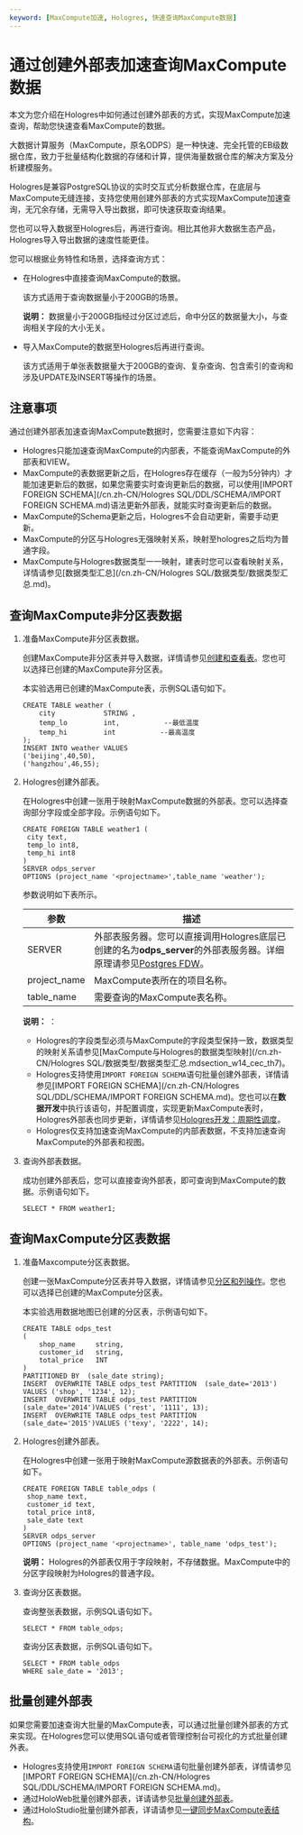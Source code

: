 ```yaml
---
keyword: [MaxCompute加速, Hologres, 快速查询MaxCompute数据]
---
```


# 通过创建外部表加速查询MaxCompute数据

本文为您介绍在Hologres中如何通过创建外部表的方式，实现MaxCompute加速查询，帮助您快速查看MaxCompute的数据。

大数据计算服务（MaxCompute，原名ODPS）是一种快速、完全托管的EB级数据仓库，致力于批量结构化数据的存储和计算，提供海量数据仓库的解决方案及分析建模服务。

Hologres是兼容PostgreSQL协议的实时交互式分析数据仓库，在底层与MaxCompute无缝连接，支持您使用创建外部表的方式实现MaxCompute加速查询，无冗余存储，无需导入导出数据，即可快速获取查询结果。

您也可以导入数据至Hologres后，再进行查询。相比其他非大数据生态产品，Hologres导入导出数据的速度性能更佳。

您可以根据业务特性和场景，选择查询方式：

-   在Hologres中直接查询MaxCompute的数据。

    该方式适用于查询数据量小于200GB的场景。

    **说明：** 数据量小于200GB指经过分区过滤后，命中分区的数据量大小，与查询相关字段的大小无关。

-   导入MaxCompute的数据至Hologres后再进行查询。

    该方式适用于单张表数据量大于200GB的查询、复杂查询、包含索引的查询和涉及UPDATE及INSERT等操作的场景。


## 注意事项

通过创建外部表加速查询MaxCompute数据时，您需要注意如下内容：

-   Hologres只能加速查询MaxCompute的内部表，不能查询MaxCompute的外部表和VIEW。
-   MaxCompute的表数据更新之后，在Hologres存在缓存（一般为5分钟内）才能加速更新后的数据，如果您需要实时查询更新后的数据，可以使用[IMPORT FOREIGN SCHEMA](/cn.zh-CN/Hologres SQL/DDL/SCHEMA/IMPORT FOREIGN SCHEMA.md)语法更新外部表，就能实时查询更新后的数据。
-   MaxCompute的Schema更新之后，Hologres不会自动更新，需要手动更新。
-   MaxCompute的分区与Hologres无强映射关系，映射至hologres之后均为普通字段。
-   MaxCompute与Hologres数据类型一一映射，建表时您可以查看映射关系，详情请参见[数据类型汇总](/cn.zh-CN/Hologres SQL/数据类型/数据类型汇总.md)。

## 查询MaxCompute非分区表数据

1.  准备MaxCompute非分区表数据。

    创建MaxCompute非分区表并导入数据，详情请参见[创建和查看表](/cn.zh-CN/快速入门/创建和查看表.md)。您也可以选择已创建的MaxCompute非分区表。

    本实验选用已创建的MaxCompute表，示例SQL语句如下。

    ```
    CREATE TABLE weather (
        city            STRING ,
        temp_lo         int,           --最低温度
        temp_hi         int           --最高温度
    );
    INSERT INTO weather VALUES 
    ('beijing',40,50),
    ('hangzhou',46,55);
    ```

2.  Hologres创建外部表。

    在Hologres中创建一张用于映射MaxCompute数据的外部表。您可以选择查询部分字段或全部字段。示例语句如下。

    ```
    CREATE FOREIGN TABLE weather1 (
     city text,
     temp_lo int8,
     temp_hi int8
    )
    SERVER odps_server
    OPTIONS (project_name '<projectname>',table_name 'weather');
    ```

    参数说明如下表所示。

    |参数|描述|
    |--|--|
    |SERVER|外部表服务器。您可以直接调用Hologres底层已创建的名为**odps\_server**的外部表服务器。详细原理请参见[Postgres FDW](https://www.postgresql.org/docs/11/postgres-fdw.html?spm=a2c4g.11186623.2.11.7e476020Gyif3k)。 |
    |project\_name|MaxCompute表所在的项目名称。|
    |table\_name|需要查询的MaxCompute表名称。|

    **说明：** ：

    -   Hologres的字段类型必须与MaxCompute的字段类型保持一致，数据类型的映射关系请参见[MaxCompute与Hologres的数据类型映射](/cn.zh-CN/Hologres SQL/数据类型/数据类型汇总.mdsection_w14_cec_th7)。
    -   Hologres支持使用`IMPORT FOREIGN SCHEMA`语句批量创建外部表，详情请参见[IMPORT FOREIGN SCHEMA](/cn.zh-CN/Hologres SQL/DDL/SCHEMA/IMPORT FOREIGN SCHEMA.md)。您也可以在**数据开发**中执行该语句，并配置调度，实现更新MaxCompute表时，Hologres外部表也同步更新，详情请参见[Hologres开发：周期性调度](/cn.zh-CN/连接开发工具/DataWorks数仓开发/数据开发/Hologres开发：周期性调度.md)。
    -   Hologres仅支持加速查询MaxCompute的内部表数据，不支持加速查询MaxCompute的外部表和视图。
3.  查询外部表数据。

    成功创建外部表后，您可以直接查询外部表，即可查询到MaxCompute的数据。示例语句如下。

    ```
    SELECT * FROM weather1;
    ```


## 查询MaxCompute分区表数据

1.  准备Maxcompute分区表数据。

    创建一张MaxCompute分区表并导入数据，详情请参见[分区和列操作](/cn.zh-CN/开发/SQL及函数/DDL语句/分区和列操作.md)。您也可以选择已创建的MaxCompute分区表。

    本实验选用数据地图已创建的分区表，示例语句如下。

    ```
    CREATE TABLE odps_test
    (
        shop_name     string,
        customer_id   string,
        total_price   INT 
    )
    PARTITIONED BY  (sale_date string);
    INSERT  OVERWRITE TABLE odps_test PARTITION  (sale_date='2013') VALUES ('shop', '1234', 12);
    INSERT  OVERWRITE TABLE odps_test PARTITION  (sale_date='2014')VALUES ('rest', '1111', 13);
    INSERT  OVERWRITE TABLE odps_test PARTITION (sale_date='2015')VALUES ('texy', '2222', 14);
    ```

2.  Hologres创建外部表。

    在Hologres中创建一张用于映射MaxCompute源数据表的外部表。示例语句如下。

    ```
    CREATE FOREIGN TABLE table_odps (
     shop_name text,
     customer_id text,
     total_price int8,
     sale_date text
    )
    SERVER odps_server
    OPTIONS (project_name '<projectname>', table_name 'odps_test');
    ```

    **说明：** Hologres的外部表仅用于字段映射，不存储数据。MaxCompute中的分区字段映射为Hologres的普通字段。

3.  查询分区表数据。

    查询整张表数据，示例SQL语句如下。

    ```
    SELECT * FROM table_odps;
    ```

    查询分区表数据，示例SQL语句如下。

    ```
    SELECT * FROM table_odps 
    WHERE sale_date = '2013';
    ```


## 批量创建外部表

如果您需要加速查询大批量的MaxCompute表，可以通过批量创建外部表的方式来实现。在Hologres您可以使用SQL语句或者管理控制台可视化的方式批量创建外表。

-   Hologres支持使用`IMPORT FOREIGN SCHEMA`语句批量创建外部表，详情请参见[IMPORT FOREIGN SCHEMA](/cn.zh-CN/Hologres SQL/DDL/SCHEMA/IMPORT FOREIGN SCHEMA.md)。
-   通过HoloWeb批量创建外部表，详请请参见[批量创建外部表](/cn.zh-CN/连接开发工具/HoloWeb/连接管理/MaxCompute加速/批量创建外部表.md)。
-   通过HoloStudio批量创建外部表，详请请参见[一键同步MaxCompute表结构](/cn.zh-CN/连接开发工具/DataWorks数仓开发/数据开发/一键同步MaxCompute表结构.md)。


